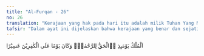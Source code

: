 ```yaml
---
title: "Al-Furqan - 26"
no: 26
translation: "Kerajaan yang hak pada hari itu adalah milik Tuhan Yang Maha Pengasih. Dan itulah hari yang sulit bagi orang-orang kafir. "
tafsir: "Dalam ayat ini dijelaskan bahwa kerajaan yang benar dan sejati pada hari Kiamat adalah milik Allah, sedangkan kerajaan-kerajaan yang pernah ada di dunia tidak ada yang abadi.\n\nMilik siapakah kerajaan pada hari ini?\" Milik Allah Yang Maha Esa, Maha Mengalahkan. (al-Mu'min/40: 16)\n\nSebagai pemilik kerajaan yang sejati, Allah Maha Pemurah, Maha Pengasih, dan Mahaadil ketika mengadili para hamba-Nya terutama yang beriman dan patuh melaksanakan perintah-Nya. Sebaliknya bagi orang kafir, hari akhirat merupakan hari yang sangat sulit, karena tuhan-tuhan yang menjadi sembahan mereka tidak dapat memberi syafaat atau pertolongan. Berbagai kesukaran yang mereka hadapi itu membuat mereka putus asa. Situasi yang dihadapi orang-orang kafir digambarkan dalam Al-Qur'an:\n\nDan kalau setiap orang yang zalim itu (mempunyai) segala yang ada di bumi, tentu dia menebus dirinya dengan itu, dan mereka menyembunyikan penyesalannya ketika mereka telah menyaksikan azab itu. Kemudian diberi keputusan di antara mereka dengan adil, dan mereka tidak dizalimi. (Yunus/10: 54)"
---
```


اَلْمُلْكُ يَوْمَىِٕذِ ِۨالْحَقُّ لِلرَّحْمٰنِۗ وَكَانَ يَوْمًا عَلَى الْكٰفِرِيْنَ عَسِيْرًا 
